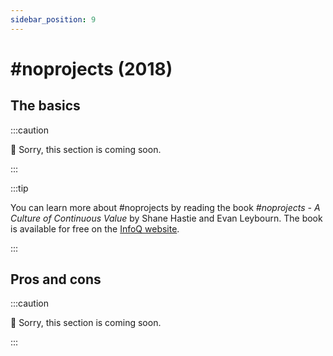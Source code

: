 ```yaml
---
sidebar_position: 9
---
```


# #noprojects (2018)

## The basics

:::caution

🚧 Sorry, this section is coming soon.

:::

:::tip

You can learn more about #noprojects by reading the book *#noprojects - A Culture of Continuous Value* by Shane Hastie and Evan Leybourn. The book is available for free on the [InfoQ website](https://www.infoq.com/minibooks/noprojects-value-culture/).

:::

## Pros and cons

:::caution

🚧 Sorry, this section is coming soon.

:::
